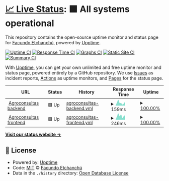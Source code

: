 # [📈 Live Status](https://FacuEt.github.io/aco_status): <!--live status--> **🟩 All systems operational**

This repository contains the open-source uptime monitor and status page for [Facundo Etchanchú](https://FacuEt.github.io/aco_status), powered by [Upptime](https://github.com/upptime/upptime).

[![Uptime CI](https://github.com/FacuEt/aco_status/workflows/Uptime%20CI/badge.svg)](https://github.com/FacuEt/aco_status/actions?query=workflow%3A%22Uptime+CI%22)
[![Response Time CI](https://github.com/FacuEt/aco_status/workflows/Response%20Time%20CI/badge.svg)](https://github.com/FacuEt/aco_status/actions?query=workflow%3A%22Response+Time+CI%22)
[![Graphs CI](https://github.com/FacuEt/aco_status/workflows/Graphs%20CI/badge.svg)](https://github.com/FacuEt/aco_status/actions?query=workflow%3A%22Graphs+CI%22)
[![Static Site CI](https://github.com/FacuEt/aco_status/workflows/Static%20Site%20CI/badge.svg)](https://github.com/FacuEt/aco_status/actions?query=workflow%3A%22Static+Site+CI%22)
[![Summary CI](https://github.com/FacuEt/aco_status/workflows/Summary%20CI/badge.svg)](https://github.com/FacuEt/aco_status/actions?query=workflow%3A%22Summary+CI%22)

With [Upptime](https://upptime.js.org), you can get your own unlimited and free uptime monitor and status page, powered entirely by a GitHub repository. We use [Issues](https://github.com/FacuEt/aco_status/issues) as incident reports, [Actions](https://github.com/FacuEt/aco_status/actions) as uptime monitors, and [Pages](https://FacuEt.github.io/aco_status) for the status page.

<!--start: status pages-->
<!-- This summary is generated by Upptime (https://github.com/upptime/upptime) -->
<!-- Do not edit this manually, your changes will be overwritten -->
<!-- prettier-ignore -->
| URL | Status | History | Response Time | Uptime |
| --- | ------ | ------- | ------------- | ------ |
| <img alt="" src="https://icons.duckduckgo.com/ip3/aws.agroconsultasonline.com.ico" height="13"> [Agroconsultas backend](https://aws.agroconsultasonline.com/healthcheck) | 🟩 Up | [agroconsultas-backend.yml](https://github.com/FacuEt/aco_status/commits/HEAD/history/agroconsultas-backend.yml) | <details><summary><img alt="Response time graph" src="./graphs/agroconsultas-backend/response-time-week.png" height="20"> 159ms</summary><br><a href="https://FacuEt.github.io/aco_status/history/agroconsultas-backend"><img alt="Response time 241" src="https://img.shields.io/endpoint?url=https%3A%2F%2Fraw.githubusercontent.com%2FFacuEt%2Faco_status%2FHEAD%2Fapi%2Fagroconsultas-backend%2Fresponse-time.json"></a><br><a href="https://FacuEt.github.io/aco_status/history/agroconsultas-backend"><img alt="24-hour response time 217" src="https://img.shields.io/endpoint?url=https%3A%2F%2Fraw.githubusercontent.com%2FFacuEt%2Faco_status%2FHEAD%2Fapi%2Fagroconsultas-backend%2Fresponse-time-day.json"></a><br><a href="https://FacuEt.github.io/aco_status/history/agroconsultas-backend"><img alt="7-day response time 159" src="https://img.shields.io/endpoint?url=https%3A%2F%2Fraw.githubusercontent.com%2FFacuEt%2Faco_status%2FHEAD%2Fapi%2Fagroconsultas-backend%2Fresponse-time-week.json"></a><br><a href="https://FacuEt.github.io/aco_status/history/agroconsultas-backend"><img alt="30-day response time 163" src="https://img.shields.io/endpoint?url=https%3A%2F%2Fraw.githubusercontent.com%2FFacuEt%2Faco_status%2FHEAD%2Fapi%2Fagroconsultas-backend%2Fresponse-time-month.json"></a><br><a href="https://FacuEt.github.io/aco_status/history/agroconsultas-backend"><img alt="1-year response time 241" src="https://img.shields.io/endpoint?url=https%3A%2F%2Fraw.githubusercontent.com%2FFacuEt%2Faco_status%2FHEAD%2Fapi%2Fagroconsultas-backend%2Fresponse-time-year.json"></a></details> | <details><summary><a href="https://FacuEt.github.io/aco_status/history/agroconsultas-backend">100.00%</a></summary><a href="https://FacuEt.github.io/aco_status/history/agroconsultas-backend"><img alt="All-time uptime 99.89%" src="https://img.shields.io/endpoint?url=https%3A%2F%2Fraw.githubusercontent.com%2FFacuEt%2Faco_status%2FHEAD%2Fapi%2Fagroconsultas-backend%2Fuptime.json"></a><br><a href="https://FacuEt.github.io/aco_status/history/agroconsultas-backend"><img alt="24-hour uptime 100.00%" src="https://img.shields.io/endpoint?url=https%3A%2F%2Fraw.githubusercontent.com%2FFacuEt%2Faco_status%2FHEAD%2Fapi%2Fagroconsultas-backend%2Fuptime-day.json"></a><br><a href="https://FacuEt.github.io/aco_status/history/agroconsultas-backend"><img alt="7-day uptime 100.00%" src="https://img.shields.io/endpoint?url=https%3A%2F%2Fraw.githubusercontent.com%2FFacuEt%2Faco_status%2FHEAD%2Fapi%2Fagroconsultas-backend%2Fuptime-week.json"></a><br><a href="https://FacuEt.github.io/aco_status/history/agroconsultas-backend"><img alt="30-day uptime 100.00%" src="https://img.shields.io/endpoint?url=https%3A%2F%2Fraw.githubusercontent.com%2FFacuEt%2Faco_status%2FHEAD%2Fapi%2Fagroconsultas-backend%2Fuptime-month.json"></a><br><a href="https://FacuEt.github.io/aco_status/history/agroconsultas-backend"><img alt="1-year uptime 99.89%" src="https://img.shields.io/endpoint?url=https%3A%2F%2Fraw.githubusercontent.com%2FFacuEt%2Faco_status%2FHEAD%2Fapi%2Fagroconsultas-backend%2Fuptime-year.json"></a></details>
| <img alt="" src="https://icons.duckduckgo.com/ip3/www.agroconsultasonline.com.ico" height="13"> [Agroconsultas frontend](https://www.agroconsultasonline.com/api/health) | 🟩 Up | [agroconsultas-frontend.yml](https://github.com/FacuEt/aco_status/commits/HEAD/history/agroconsultas-frontend.yml) | <details><summary><img alt="Response time graph" src="./graphs/agroconsultas-frontend/response-time-week.png" height="20"> 246ms</summary><br><a href="https://FacuEt.github.io/aco_status/history/agroconsultas-frontend"><img alt="Response time 346" src="https://img.shields.io/endpoint?url=https%3A%2F%2Fraw.githubusercontent.com%2FFacuEt%2Faco_status%2FHEAD%2Fapi%2Fagroconsultas-frontend%2Fresponse-time.json"></a><br><a href="https://FacuEt.github.io/aco_status/history/agroconsultas-frontend"><img alt="24-hour response time 282" src="https://img.shields.io/endpoint?url=https%3A%2F%2Fraw.githubusercontent.com%2FFacuEt%2Faco_status%2FHEAD%2Fapi%2Fagroconsultas-frontend%2Fresponse-time-day.json"></a><br><a href="https://FacuEt.github.io/aco_status/history/agroconsultas-frontend"><img alt="7-day response time 246" src="https://img.shields.io/endpoint?url=https%3A%2F%2Fraw.githubusercontent.com%2FFacuEt%2Faco_status%2FHEAD%2Fapi%2Fagroconsultas-frontend%2Fresponse-time-week.json"></a><br><a href="https://FacuEt.github.io/aco_status/history/agroconsultas-frontend"><img alt="30-day response time 227" src="https://img.shields.io/endpoint?url=https%3A%2F%2Fraw.githubusercontent.com%2FFacuEt%2Faco_status%2FHEAD%2Fapi%2Fagroconsultas-frontend%2Fresponse-time-month.json"></a><br><a href="https://FacuEt.github.io/aco_status/history/agroconsultas-frontend"><img alt="1-year response time 346" src="https://img.shields.io/endpoint?url=https%3A%2F%2Fraw.githubusercontent.com%2FFacuEt%2Faco_status%2FHEAD%2Fapi%2Fagroconsultas-frontend%2Fresponse-time-year.json"></a></details> | <details><summary><a href="https://FacuEt.github.io/aco_status/history/agroconsultas-frontend">100.00%</a></summary><a href="https://FacuEt.github.io/aco_status/history/agroconsultas-frontend"><img alt="All-time uptime 100.00%" src="https://img.shields.io/endpoint?url=https%3A%2F%2Fraw.githubusercontent.com%2FFacuEt%2Faco_status%2FHEAD%2Fapi%2Fagroconsultas-frontend%2Fuptime.json"></a><br><a href="https://FacuEt.github.io/aco_status/history/agroconsultas-frontend"><img alt="24-hour uptime 100.00%" src="https://img.shields.io/endpoint?url=https%3A%2F%2Fraw.githubusercontent.com%2FFacuEt%2Faco_status%2FHEAD%2Fapi%2Fagroconsultas-frontend%2Fuptime-day.json"></a><br><a href="https://FacuEt.github.io/aco_status/history/agroconsultas-frontend"><img alt="7-day uptime 100.00%" src="https://img.shields.io/endpoint?url=https%3A%2F%2Fraw.githubusercontent.com%2FFacuEt%2Faco_status%2FHEAD%2Fapi%2Fagroconsultas-frontend%2Fuptime-week.json"></a><br><a href="https://FacuEt.github.io/aco_status/history/agroconsultas-frontend"><img alt="30-day uptime 100.00%" src="https://img.shields.io/endpoint?url=https%3A%2F%2Fraw.githubusercontent.com%2FFacuEt%2Faco_status%2FHEAD%2Fapi%2Fagroconsultas-frontend%2Fuptime-month.json"></a><br><a href="https://FacuEt.github.io/aco_status/history/agroconsultas-frontend"><img alt="1-year uptime 100.00%" src="https://img.shields.io/endpoint?url=https%3A%2F%2Fraw.githubusercontent.com%2FFacuEt%2Faco_status%2FHEAD%2Fapi%2Fagroconsultas-frontend%2Fuptime-year.json"></a></details>

<!--end: status pages-->

[**Visit our status website →**](https://FacuEt.github.io/aco_status)

## 📄 License

- Powered by: [Upptime](https://github.com/upptime/upptime)
- Code: [MIT](./LICENSE) © [Facundo Etchanchú](https://FacuEt.github.io/aco_status)
- Data in the `./history` directory: [Open Database License](https://opendatacommons.org/licenses/odbl/1-0/)
